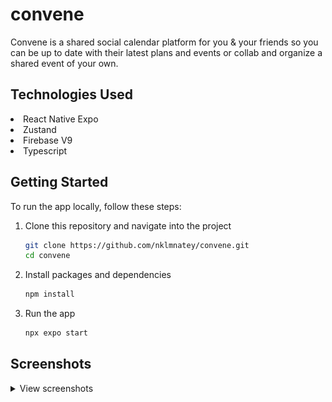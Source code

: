 # convene
Convene is a shared social calendar platform for you &amp; your friends so you can be up to date with their latest plans and events or collab and organize a shared event of your own.

## Technologies Used
<li>React Native Expo</li>
<li>Zustand</li>
<li>Firebase V9</li>
<li>Typescript</li>

## Getting Started
To run the app locally, follow these steps:

1. Clone this repository and navigate into the project
   ```sh
   git clone https://github.com/nklmnatey/convene.git
   cd convene
   ```
2. Install packages and dependencies
   ```sh
   npm install
   ```
3. Run the app
   ```sh
   npx expo start
   ```

## Screenshots
<details>
	<summary>View screenshots</summary>
<p align="left">
  <img src="screenshots/login.jpg" width="360" />
  <img src="screenshots/signup.jpg" width="360" />
  <img src="screenshots/friends1.jpg" width="360" />
  <img src="screenshots/friends2.jpg" width="360" />
</p>
</details>
